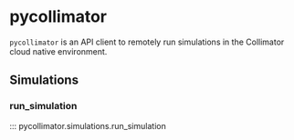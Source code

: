 # pycollimator

`pycollimator` is an API client to remotely run simulations in the Collimator
cloud native environment.

## Simulations

### run_simulation

::: pycollimator.simulations.run_simulation
